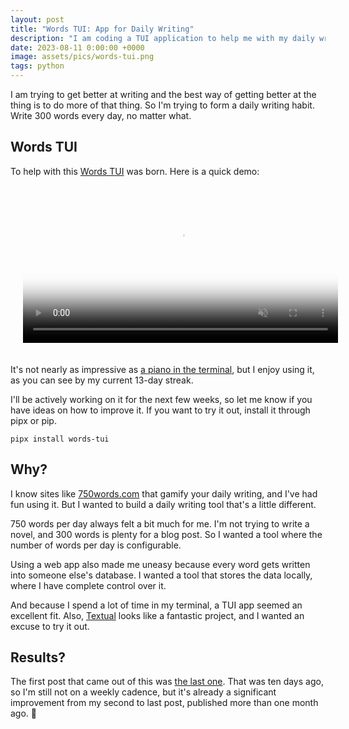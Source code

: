 ```yaml
---
layout: post
title: "Words TUI: App for Daily Writing"
description: "I am coding a TUI application to help me with my daily writing."
date: 2023-08-11 0:00:00 +0000
image: assets/pics/words-tui.png
tags: python
---
```


I am trying to get better at writing and the best way of getting better at the thing is to do more of that thing. So I'm trying to form a daily writing habit. Write 300 words every day, no matter what.

## Words TUI

To help with this [Words TUI](http://github.com/anze3db/words-tui) was born. Here is a quick demo:

<video style="width:100%; padding: 0 20px 20px 20px;" src="/assets/videos/words-tui.mp4" poster="assets/pics/words-tui.png" muted autoplay loop></video>

It's not nearly as impressive as [a piano in the terminal](https://github.com/eliasdorneles/upiano), but I enjoy using it, as you can see by my current 13-day streak.

I'll be actively working on it for the next few weeks, so let me know if you have ideas on how to improve it. If you want to try it out, install it through pipx or pip. 

```console
pipx install words-tui
```

## Why?

I know sites like [750words.com](https://750words.com/) that gamify your daily writing, and I've had fun using it. But I wanted to build a daily writing tool that's a little different.

750 words per day always felt a bit much for me. I'm not trying to write a novel, and 300 words is plenty for a blog post. So I wanted a tool where the number of words per day is configurable.

Using a web app also made me uneasy because every word gets written into someone else's database. I wanted a tool that stores the data locally, where I have complete control over it.

And because I spend a lot of time in my terminal, a TUI app seemed an excellent fit. Also, [Textual](https://textual.textualize.io) looks like a fantastic project, and I wanted an excuse to try it out.


## Results?

The first post that came out of this was [the last one](/textual-code-reload). That was ten days ago, so I'm still not on a weekly cadence, but it's already a significant improvement from my second to last post, published more than one month ago. 🎉
